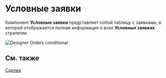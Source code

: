# Условные заявки

Компонент **Условные заявки** представляет собой таблицу с заявками, в которой отображается полная информация о всех **Условных заявках** стратегии. 

![Designer Orders conditional](~/images/Designer_Orders_conditional.png)

## См. также

[Сделки](Designer_Trades.md)
